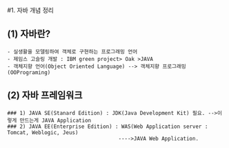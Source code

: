 #1. 자바 개념 정리

## (1) 자바란?
	- 실생활을 모델링하여 객체로 구현하는 프로그래밍 언어
	- 제임스 고슬링 개발 : IBM green project> Oak >JAVA
	- 객체지향 언어(Object Oriented Language) --> 객체지향 프로그래밍(OOPrograming)
	
## (2) 자바 프레임워크
	### 1) JAVA SE(Stanard Edition) : JDK(Java Development Kit) 필요. -->이렇게 만드는게 JAVA Application
	### 2) JAVA EE(Enterprise Edition) : WAS(Web Application server : Tomcat, Weblogic, Jeus)
										---->JAVA Web Application.